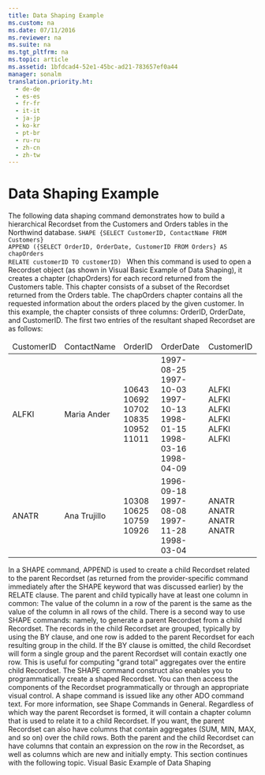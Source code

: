 ```yaml
---
title: Data Shaping Example
ms.custom: na
ms.date: 07/11/2016
ms.reviewer: na
ms.suite: na
ms.tgt_pltfrm: na
ms.topic: article
ms.assetid: 1bfdcad4-52e1-45bc-ad21-783657ef0a44
manager: sonalm
translation.priority.ht: 
  - de-de
  - es-es
  - fr-fr
  - it-it
  - ja-jp
  - ko-kr
  - pt-br
  - ru-ru
  - zh-cn
  - zh-tw
---
```

# Data Shaping Example
<?xml version="1.0" encoding="utf-8"?>
<developerReferenceWithoutSyntaxDocument xmlns="http://ddue.schemas.microsoft.com/authoring/2003/5" xmlns:xlink="http://www.w3.org/1999/xlink" xmlns:xsi="http://www.w3.org/2001/XMLSchema-instance" xsi:schemaLocation="http://ddue.schemas.microsoft.com/authoring/2003/5 http://dduestorage.blob.core.windows.net/ddueschema/developer.xsd">
  <introduction>
    <para>The following data shaping command demonstrates how to build a hierarchical <legacyBold>Recordset</legacyBold> from the <legacyBold>Customers</legacyBold> and <legacyBold>Orders</legacyBold> tables in the Northwind database.</para>
    <code>SHAPE {SELECT CustomerID, ContactName FROM Customers} 
APPEND ({SELECT OrderID, OrderDate, CustomerID FROM Orders} AS chapOrders 
RELATE customerID TO customerID) </code>
    <para>When this command is used to open a <legacyBold>Recordset</legacyBold> object (as shown in <legacyLink xlink:href="d95dd499-19e2-4ce7-b16e-f56a04a9519c">Visual Basic Example of Data Shaping</legacyLink>), it creates a chapter (<legacyBold>chapOrders</legacyBold>) for each record returned from the <legacyBold>Customers</legacyBold> table. This chapter consists of a subset of the <legacyBold>Recordset</legacyBold> returned from the <legacyBold>Orders</legacyBold> table. The <legacyBold>chapOrders</legacyBold> chapter contains all the requested information about the orders placed by the given customer. In this example, the chapter consists of three columns: <legacyBold>OrderID</legacyBold>, <legacyBold>OrderDate</legacyBold>, and <legacyBold>CustomerID</legacyBold>. </para>
    <para>The first two entries of the resultant shaped <legacyBold>Recordset</legacyBold> are as follows:</para>
    <table xmlns:caps="http://schemas.microsoft.com/build/caps/2013/11">
      <thead>
        <tr>
          <TD>
            <para>CustomerID</para>
          </TD>
          <TD>
            <para>ContactName</para>
          </TD>
          <TD>
            <para>OrderID</para>
          </TD>
          <TD>
            <para>OrderDate</para>
          </TD>
          <TD>
            <para>CustomerID</para>
          </TD>
        </tr>
      </thead>
      <tbody>
        <tr>
          <TD>
            <para>ALFKI</para>
          </TD>
          <TD>
            <para>Maria Ander</para>
          </TD>
          <TD>
            <para>10643</para>
            <para>10692</para>
            <para>10702</para>
            <para>10835</para>
            <para>10952</para>
            <para>11011</para>
          </TD>
          <TD>
            <para>1997-08-25</para>
            <para>1997-10-03</para>
            <para>1997-10-13</para>
            <para>1998-01-15</para>
            <para>1998-03-16</para>
            <para>1998-04-09</para>
          </TD>
          <TD>
            <para>ALFKI</para>
            <para>ALFKI</para>
            <para>ALFKI</para>
            <para>ALFKI</para>
            <para>ALFKI</para>
            <para>ALFKI</para>
          </TD>
        </tr>
        <tr>
          <TD>
            <para>ANATR</para>
          </TD>
          <TD>
            <para>Ana Trujillo</para>
          </TD>
          <TD>
            <para>10308</para>
            <para>10625</para>
            <para>10759</para>
            <para>10926</para>
          </TD>
          <TD>
            <para>1996-09-18</para>
            <para>1997-08-08</para>
            <para>1997-11-28</para>
            <para>1998-03-04</para>
          </TD>
          <TD>
            <para>ANATR</para>
            <para>ANATR</para>
            <para>ANATR</para>
            <para>ANATR</para>
          </TD>
        </tr>
      </tbody>
    </table>
    <para>In a SHAPE command, APPEND is used to create a child <legacyBold>Recordset</legacyBold> related to the parent <legacyBold>Recordset</legacyBold> (as returned from the provider-specific command immediately after the SHAPE keyword that was discussed earlier) by the RELATE clause. The parent and child typically have at least one column in common: The value of the column in a row of the parent is the same as the value of the column in all rows of the child.</para>
    <para>There is a second way to use SHAPE commands: namely, to generate a parent <legacyBold>Recordset</legacyBold> from a child <legacyBold>Recordset</legacyBold>. The records in the child <legacyBold>Recordset</legacyBold> are grouped, typically by using the BY clause, and one row is added to the parent <legacyBold>Recordset</legacyBold> for each resulting group in the child. If the BY clause is omitted, the child <legacyBold>Recordset</legacyBold> will form a single group and the parent <legacyBold>Recordset</legacyBold> will contain exactly one row. This is useful for computing "grand total" aggregates over the entire child <legacyBold>Recordset</legacyBold>.</para>
    <para>The SHAPE command construct also enables you to programmatically create a shaped <legacyBold>Recordset</legacyBold>. You can then access the components of the <legacyBold>Recordset</legacyBold> programmatically or through an appropriate visual control. A shape command is issued like any other ADO command text. For more information, see <legacyLink xlink:href="1fac7831-a187-4b15-9b43-aad380c5556c">Shape Commands in General</legacyLink>. </para>
    <para>Regardless of which way the parent <legacyBold>Recordset</legacyBold> is formed, it will contain a chapter column that is used to relate it to a child <legacyBold>Recordset</legacyBold>. If you want, the parent <legacyBold>Recordset</legacyBold> can also have columns that contain aggregates (SUM, MIN, MAX, and so on) over the child rows. Both the parent and the child <legacyBold>Recordset</legacyBold> can have columns that contain an expression on the row in the <legacyBold>Recordset</legacyBold>, as well as columns which are new and initially empty.</para>
    <para>This section continues with the following topic.  </para>
    <list class="bullet">
      <listItem>
        <para>
          <legacyLink xlink:href="d95dd499-19e2-4ce7-b16e-f56a04a9519c">Visual Basic Example of Data Shaping</legacyLink>
        </para>
      </listItem>
    </list>
  </introduction>
  <relatedTopics />
</developerReferenceWithoutSyntaxDocument>